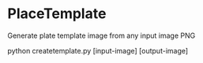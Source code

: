 # PlaceTemplate
Generate plate template image from any input image PNG

python createtemplate.py \[input-image\] \[output-image\]
